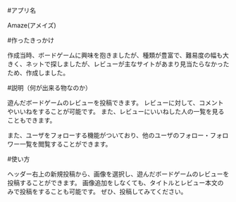 #アプリ名

Amaze(アメイズ)


#作ったきっかけ

作成当時、ボードゲームに興味を抱きましたが、種類が豊富で、難易度の幅も大きく、ネットで探しましたが、レビューが主なサイトがあまり見当たらなかったため、作成しました。


#説明（何が出来る物なのか）

遊んだボードゲームのレビューを投稿できます。
レビューに対して、コメントやいいねをすることが可能です。
また、レビューにいいねした人の一覧を見ることもできます。

また、ユーザをフォローする機能がついており、他のユーザのフォロー・フォロワー一覧を閲覧することができます。



#使い方

ヘッダー右上の新規投稿から、画像を選択し、遊んだボードゲームのレビューを投稿することができます。
画像追加をしなくても、タイトルとレビュー本文のみで投稿をすることも可能です。
ぜひ、投稿してみてください。